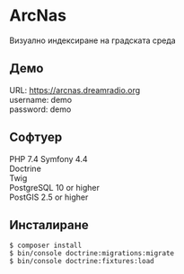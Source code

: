 # ArcNas

Визуално индексиране на градската среда


## Демо
URL: https://arcnas.dreamradio.org  
username: demo  
password: demo 

## Софтуер

PHP 7.4
Symfony 4.4    
Doctrine  
Twig   
PostgreSQL 10 or higher  
PostGIS 2.5 or higher

## Инсталиране
```
$ composer install  
$ bin/console doctrine:migrations:migrate  
$ bin/console doctrine:fixtures:load
```
